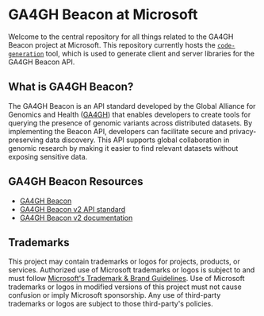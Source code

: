 # GA4GH Beacon at Microsoft

Welcome to the central repository for all things related to the GA4GH Beacon project at Microsoft. This repository currently hosts the [`code-generation`](/code-generation/) tool, which is used to generate client and server libraries for the GA4GH Beacon API.

## What is GA4GH Beacon?

The GA4GH Beacon is an API standard developed by the Global Alliance for Genomics and Health  ([GA4GH](https://www.ga4gh.org/)) that enables developers to create tools for querying the presence of genomic variants across distributed datasets. By implementing the Beacon API, developers can facilitate secure and privacy-preserving data discovery. This API supports global collaboration in genomic research by making it easier to find relevant datasets without exposing sensitive data.

## GA4GH Beacon Resources

- [GA4GH Beacon](https://www.ga4gh.org/product/beacon-api/)
- [GA4GH Beacon v2 API standard](https://github.com/ga4gh-beacon/beacon-v2/)
- [GA4GH Beacon v2 documentation](https://docs.genomebeacons.org/)

## Trademarks

This project may contain trademarks or logos for projects, products, or services. Authorized use of Microsoft
trademarks or logos is subject to and must follow
[Microsoft's Trademark & Brand Guidelines](https://www.microsoft.com/en-us/legal/intellectualproperty/trademarks/usage/general).
Use of Microsoft trademarks or logos in modified versions of this project must not cause confusion or imply Microsoft sponsorship.
Any use of third-party trademarks or logos are subject to those third-party's policies.
